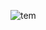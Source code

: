 

![tem](https://user-images.githubusercontent.com/80546143/160216145-37d23bad-acdb-498f-bb12-75b2e7edf8dc.png)

